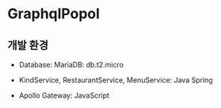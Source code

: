 # GraphqlPopol
## 개발 환경
- Database: MariaDB: db.t2.micro

- KindService, RestaurantService, MenuService: Java Spring

- Apollo Gateway: JavaScript
